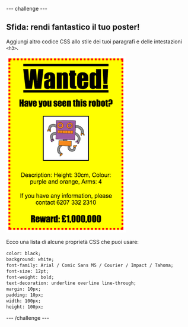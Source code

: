 \--- challenge \---

## Sfida: rendi fantastico il tuo poster!

Aggiungi altro codice CSS allo stile dei tuoi paragrafi e delle intestazioni `<h3>`.

![schermata](images/wanted-final.png)

Ecco una lista di alcune proprietà CSS che puoi usare:

    color: black;
    background: white;
    font-family: Arial / Comic Sans MS / Courier / Impact / Tahoma;
    font-size: 12pt;
    font-weight: bold;
    text-decoration: underline overline line-through;
    margin: 10px;
    padding: 10px;
    width: 100px;
    height: 100px;
    

\--- /challenge \---